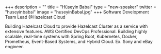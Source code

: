 +++
description = ""
title = "Hüseyin Babal"
type = "new-speaker"
twitter = "huseyinbabal"
image = "huseyinBabal.jpg"
+++
Software Development Team Lead @Hazelcast Cloud

Building Hazelcast Cloud to provide Hazelcast Cluster as a service with extensive features. AWS Certified DevOps Professional. Building highly scalable, real-time systems with Spring Boot, Kubernetes, Docker, Prometheus, Event-Based Systems, and Hybrid Cloud. Ex. Sony and eBay engineer.